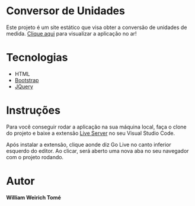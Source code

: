 # Conversor de Unidades

Este projeto é um site estático que visa obter a conversão de unidades de medida.
[Clique aqui](https://conversor-de-unidades.williamtome.dev/) para visualizar a aplicação no ar!

# Tecnologias

* HTML
* [Bootstrap](https://getbootstrap.com/)
* [JQuery](https://jquery.com/)

# Instruções

Para você conseguir rodar a aplicação na sua máquina local, faça o clone do projeto e baixe a extensão [Live Server](https://marketplace.visualstudio.com/items?itemName=ritwickdey.LiveServer) no seu Visual Studio Code.

Após instalar a extensão, clique aonde diz Go Live no canto inferior esquerdo do editor.
Ao clicar, será aberto uma nova aba no seu navegador com o projeto rodando.
# Autor

**William Weirich Tomé**
